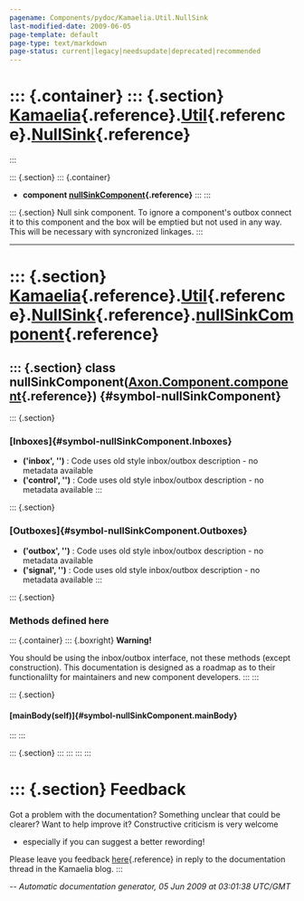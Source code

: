 ```yaml
---
pagename: Components/pydoc/Kamaelia.Util.NullSink
last-modified-date: 2009-06-05
page-template: default
page-type: text/markdown
page-status: current|legacy|needsupdate|deprecated|recommended
---
```

::: {.container}
::: {.section}
[Kamaelia](/Components/pydoc/Kamaelia.html){.reference}.[Util](/Components/pydoc/Kamaelia.Util.html){.reference}.[NullSink](/Components/pydoc/Kamaelia.Util.NullSink.html){.reference}
======================================================================================================================================================================================
:::

::: {.section}
::: {.container}
-   **component
    [nullSinkComponent](/Components/pydoc/Kamaelia.Util.NullSink.nullSinkComponent.html){.reference}**
:::
:::

::: {.section}
Null sink component. To ignore a component\'s outbox connect it to this
component and the box will be emptied but not used in any way. This will
be necessary with syncronized linkages.
:::

------------------------------------------------------------------------

::: {.section}
[Kamaelia](/Components/pydoc/Kamaelia.html){.reference}.[Util](/Components/pydoc/Kamaelia.Util.html){.reference}.[NullSink](/Components/pydoc/Kamaelia.Util.NullSink.html){.reference}.[nullSinkComponent](/Components/pydoc/Kamaelia.Util.NullSink.nullSinkComponent.html){.reference}
=======================================================================================================================================================================================================================================================================================

::: {.section}
class nullSinkComponent([Axon.Component.component](/Docs/Axon/Axon.Component.component.html){.reference}) {#symbol-nullSinkComponent}
---------------------------------------------------------------------------------------------------------

::: {.section}
### [Inboxes]{#symbol-nullSinkComponent.Inboxes}

-   **(\'inbox\', \'\')** : Code uses old style inbox/outbox
    description - no metadata available
-   **(\'control\', \'\')** : Code uses old style inbox/outbox
    description - no metadata available
:::

::: {.section}
### [Outboxes]{#symbol-nullSinkComponent.Outboxes}

-   **(\'outbox\', \'\')** : Code uses old style inbox/outbox
    description - no metadata available
-   **(\'signal\', \'\')** : Code uses old style inbox/outbox
    description - no metadata available
:::

::: {.section}
### Methods defined here

::: {.container}
::: {.boxright}
**Warning!**

You should be using the inbox/outbox interface, not these methods
(except construction). This documentation is designed as a roadmap as to
their functionalilty for maintainers and new component developers.
:::
:::

::: {.section}
#### [mainBody(self)]{#symbol-nullSinkComponent.mainBody}
:::
:::

::: {.section}
:::
:::
:::
:::

::: {.section}
Feedback
========

Got a problem with the documentation? Something unclear that could be
clearer? Want to help improve it? Constructive criticism is very welcome
- especially if you can suggest a better rewording!

Please leave you feedback
[here](../../../cgi-bin/blog/blog.cgi?rm=viewpost&nodeid=1142023701){.reference}
in reply to the documentation thread in the Kamaelia blog.
:::

*\-- Automatic documentation generator, 05 Jun 2009 at 03:01:38 UTC/GMT*
